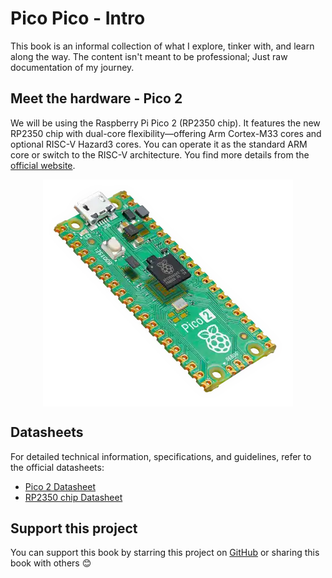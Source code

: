 # Pico Pico - Intro

This book is an informal collection of what I explore, tinker with, and learn along the way. The content isn't meant to be professional; Just raw documentation of my journey.

## Meet the hardware  - Pico 2
We will be using the Raspberry Pi Pico 2 (RP2350 chip).  It features the new RP2350 chip with dual-core flexibility—offering Arm Cortex-M33 cores and optional RISC-V Hazard3 cores. You can operate it as the standard ARM core or switch to the RISC-V architecture.  You find more details from the [official website](https://www.raspberrypi.com/products/raspberry-pi-pico-2/).

<img style="display: block; margin: auto;" alt="pico2" src="./images/pico2.png"/>


## Datasheets
For detailed technical information, specifications, and guidelines, refer to the official datasheets:
* [Pico 2 Datasheet](https://datasheets.raspberrypi.com/pico/pico-2-datasheet.pdf)
* [RP2350 chip Datasheet](https://datasheets.raspberrypi.com/rp2350/rp2350-datasheet.pdf)


## Support this project

You can support this book by starring this project on [GitHub](https://github.com/ImplFerris/pico-pico) or sharing this book with others 😊
